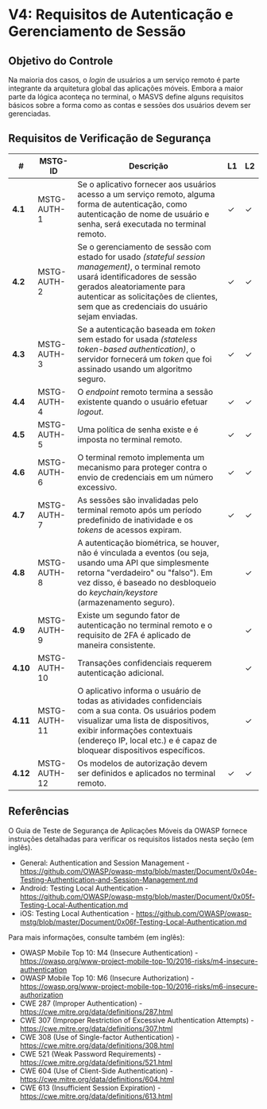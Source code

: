 # V4: Requisitos de Autenticação e Gerenciamento de Sessão

## Objetivo do Controle

Na maioria dos casos, o _login_ de usuários a um serviço remoto é parte integrante da arquitetura global das aplicações móveis. Embora a maior parte da lógica aconteça no terminal, o MASVS define alguns requisitos básicos sobre a forma como as contas e sessões dos usuários devem ser gerenciadas.

## Requisitos de Verificação de Segurança

| # | MSTG-ID | Descrição | L1 | L2 |
| -- | -------- | ---------------------- | - | - |
| **4.1** | MSTG-AUTH-1 | Se o aplicativo fornecer aos usuários acesso a um serviço remoto, alguma forma de autenticação, como autenticação de nome de usuário e senha, será executada no terminal remoto. | ✓ | ✓ |
| **4.2** | MSTG-AUTH-2 | Se o gerenciamento de sessão com estado for usado _(stateful session management)_, o terminal remoto usará identificadores de sessão gerados aleatoriamente para autenticar as solicitações de clientes, sem que as credenciais do usuário sejam enviadas. | ✓ | ✓ |
| **4.3** | MSTG-AUTH-3 | Se a autenticação baseada em _token_ sem estado for usada _(stateless token-based authentication)_, o servidor fornecerá um _token_ que foi assinado usando um algoritmo seguro. | ✓ | ✓ |
| **4.4** | MSTG-AUTH-4 | O _endpoint_ remoto termina a sessão existente quando o usuário efetuar _logout_. | ✓ | ✓ |
| **4.5** | MSTG-AUTH-5 | Uma política de senha existe e é imposta no terminal remoto. | ✓ | ✓ |
| **4.6** | MSTG-AUTH-6 | O terminal remoto implementa um mecanismo para proteger contra o envio de credenciais em um número excessivo. | ✓ | ✓ |
| **4.7** | MSTG-AUTH-7 | As sessões são invalidadas pelo terminal remoto após um período predefinido de inatividade e os _tokens_ de acessos expiram. | ✓ | ✓ |
| **4.8** | MSTG-AUTH-8 | A autenticação biométrica, se houver, não é vinculada a eventos (ou seja, usando uma API que simplesmente retorna "verdadeiro" ou "falso"). Em vez disso, é baseado no desbloqueio do _keychain/keystore_ (armazenamento seguro). | | ✓ |
| **4.9** | MSTG-AUTH-9 | Existe um segundo fator de autenticação no terminal remoto e o requisito de 2FA é aplicado de maneira consistente. | | ✓ |
| **4.10** | MSTG-AUTH-10 | Transações confidenciais requerem autenticação adicional. | | ✓ |
| **4.11** | MSTG-AUTH-11 | O aplicativo informa o usuário de todas as atividades confidenciais com a sua conta. Os usuários podem visualizar uma lista de dispositivos, exibir informações contextuais (endereço IP, local etc.) e é capaz de bloquear dispositivos específicos. | | ✓ |
| **4.12** | MSTG-AUTH-12 | Os modelos de autorização devem ser definidos e aplicados no terminal remoto. | ✓ | ✓ |

## Referências

O Guia de Teste de Segurança de Aplicações Móveis da OWASP fornece instruções detalhadas para verificar os requisitos listados nesta seção (em inglês).

- General: Authentication and Session Management - <https://github.com/OWASP/owasp-mstg/blob/master/Document/0x04e-Testing-Authentication-and-Session-Management.md>
- Android: Testing Local Authentication - <https://github.com/OWASP/owasp-mstg/blob/master/Document/0x05f-Testing-Local-Authentication.md>
- iOS: Testing Local Authentication - <https://github.com/OWASP/owasp-mstg/blob/master/Document/0x06f-Testing-Local-Authentication.md>

Para mais informações, consulte também (em inglês):

- OWASP Mobile Top 10: M4 (Insecure Authentication) - <https://owasp.org/www-project-mobile-top-10/2016-risks/m4-insecure-authentication>
- OWASP Mobile Top 10: M6 (Insecure Authorization) - <https://owasp.org/www-project-mobile-top-10/2016-risks/m6-insecure-authorization>
- CWE 287 (Improper Authentication) - <https://cwe.mitre.org/data/definitions/287.html>
- CWE 307 (Improper Restriction of Excessive Authentication Attempts) - <https://cwe.mitre.org/data/definitions/307.html>
- CWE 308 (Use of Single-factor Authentication) - <https://cwe.mitre.org/data/definitions/308.html>
- CWE 521 (Weak Password Requirements) - <https://cwe.mitre.org/data/definitions/521.html>
- CWE 604 (Use of Client-Side Authentication) - <https://cwe.mitre.org/data/definitions/604.html>
- CWE 613 (Insufficient Session Expiration) - <https://cwe.mitre.org/data/definitions/613.html>
